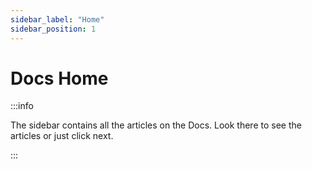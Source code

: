 ```yaml
---
sidebar_label: "Home"
sidebar_position: 1
---
```

# Docs Home

:::info

The sidebar contains all the articles on the Docs. Look there to see the articles or just click next.

:::
